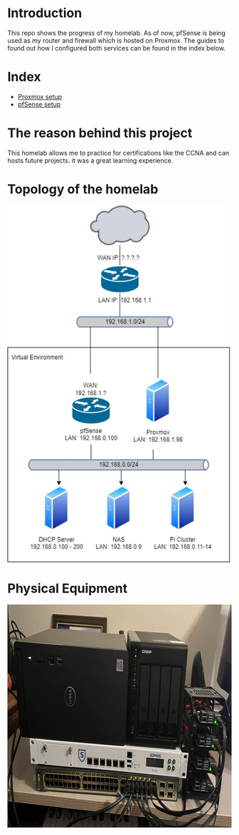 # Introduction
This repo shows the progress of my homelab. As of now, pfSense is being used as my router and firewall which is hosted on Proxmox. The guides to found out how I configured both services can be found in the index below.

# Index 
- [Proxmox setup](https://github.com/CoreyCBurton/Homelab/blob/main/ProxMox_Setup.md)
- [pfSense setup](https://github.com/CoreyCBurton/Homelab/blob/main/pfSense_Setup.md)

# The reason behind this project
This homelab allows me to practice for certifications like the CCNA and can hosts future projects. it was a great learning experience.

# Topology of the homelab
<img src="https://github.com/CoreyCBurton/Homelab/blob/main/Pictures/HomeLab_Toplogy_1.11.22.jpg" width="500" height="800">

# Physical Equipment
<img src="https://github.com/CoreyCBurton/Homelab/blob/main/Pictures/Homelab_1.11.22.jpg" width="1000" height="500">
